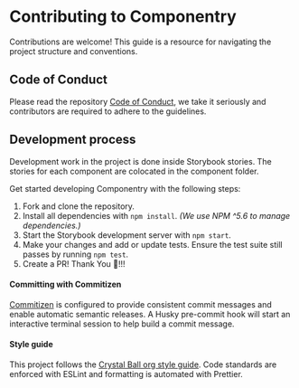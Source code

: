 # Contributing to Componentry

Contributions are welcome! This guide is a resource for navigating the project
structure and conventions.

## Code of Conduct

Please read the repository [Code of Conduct][coc], we take it seriously and
contributors are required to adhere to the guidelines.

## Development process

Development work in the project is done inside Storybook stories. The stories
for each component are colocated in the component folder.

Get started developing Componentry with the following steps:

1. Fork and clone the repository.
1. Install all dependencies with `npm install`. _(We use NPM ^5.6 to manage
   dependencies.)_
1. Start the Storybook development server with `npm start`.
1. Make your changes and add or update tests. Ensure the test suite still passes
   by running `npm test`.
1. Create a PR! Thank You 🎉!!!

#### Committing with Commitizen

[Commitizen][] is configured to provide consistent commit messages and enable
automatic semantic releases. A Husky pre-commit hook will start an interactive
terminal session to help build a commit message.

#### Style guide

This project follows the [Crystal Ball org style guide][eloquence]. Code
standards are enforced with ESLint and formatting is automated with Prettier.

<!-- Link -->

[commitizen]: https://commitizen.github.io/cz-cli/
[eloquence]: https://github.com/crystal-ball/eslint-config-eloquence
[coc]: ../CODE_OF_CONDUCT.md
